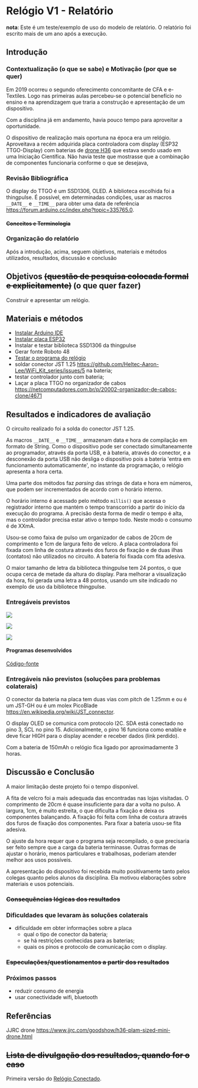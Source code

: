 # Relógio V1 - Relatório

**nota**: Este é um teste/exemplo de uso do modelo de relatório. O relatório foi escrito mais de um ano após a execução.

## Introdução

### Contextualização (o que se sabe) e Motivação (por que se quer)

Em 2019 ocorreu o segundo oferecimento concomitante de CFA e e-Textiles. Logo nas primeiras aulas percebeu-se o potencial benefício no ensino e na aprendizagem que traria a construção e apresentação de um dispositivo.

Com a disciplina já em andamento, havia pouco tempo para aproveitar a oportunidade. 

O dispositivo de realização mais oportuna na época era um relógio. Aproveitava a recém adquirida placa controladora com display (ESP32 TTGO-Display) com baterias de [drone H36](https://www.jjrc.com/goodshow/h36-plam-sized-mini-drone.html) que estava sendo usado em uma Iniciação Científica. Não havia teste que mostrasse que a combinação de componentes funcionaria conforme o que se desejava, 

### Revisão Bibliográfica

O display do TTGO é um SSD1306, OLED. A biblioteca escolhida foi a thingpulse.
É possível, em determinadas condições, usar as macros `__DATE__` e `__TIME__` para obter uma data de referência <https://forum.arduino.cc/index.php?topic=335765.0>.

#### ~~Conceitos e Terminologia~~
### Organização do relatório

Após a introdução, acima, seguem objetivos, materiais e métodos utilizados, resultados, discussão e conclusão

## Objetivos ~~(questão de pesquisa colocada formal e explicitamente)~~ (o que quer fazer)

Construir e apresentar um relógio.

## Materiais e métodos

- [Instalar Arduino IDE](../../programas/arduinoIDE/README.md)
- [Instalar placa ESP32](../../componentes/controladores/ESP/README.md/#Configurar-ArduinoIDE-para-programar-o-ESP8266-ou-o-ESP32)
- Instalar e testar biblioteca SSD1306 da thingpulse
- Gerar fonte Roboto 48
- [Testar o programa do relógio](#Programas-desenvolvidos)
- soldar conector JST 1.25 <https://github.com/Heltec-Aaron-Lee/WiFi_Kit_series/issues/5> na bateria;
- testar controlador junto com bateria;
- Laçar a placa TTGO no organizador de cabos <https://netcomputadores.com.br/p/20002-organizador-de-cabos-clone/4671>


## Resultados e indicadores de avaliação

O circuito realizado foi a solda do conector JST 1.25.

As macros `__DATE__` e `__TIME__` armazenam data e hora de compilação em formato de String. Como o dispositivo pode ser conectado simultaneamente ao programador, através da porta USB, e à bateria, através do conector, e a desconexão da porta USB não desliga o dispositivo pois a bateria 'entra em funcionamento automaticamente', no instante da programação, o relógio apresenta a hora certa.

Uma parte dos métodos faz *parsing* das strings de data e hora em números, que podem ser incrementados de acordo com o horário interno.

O horário interno é acessado pelo método `millis()` que acessa o registrador interno que mantém o tempo transcorrido a partir do início da execução do programa. A precisão desta forma de medir o tempo é alta, mas o controlador precisa estar ativo o tempo todo. Neste modo o consumo é de XXmA.

Usou-se como faixa de pulso um organizador de cabos de 20cm de comprimento e 1cm de largura feito de velcro. A placa controladora foi fixada com linha de costura através dos furos de fixação e de duas ilhas (contatos) não utilizados no circuito. A bateria foi fixada com fita adesiva.

O maior tamanho de letra da biblioteca thingpulse tem 24 pontos, o que ocupa cerca de metade da altura do display. Para melhorar a visualização da hora, foi gerada uma letra a 48 pontos, usando um site indicado no exemplo de uso da bibliotece thingpulse.

### Entregáveis previstos

![](imagens/IMG-20190923-WA0005.jpg)

![](imagens/IMG-20190923-WA0007.jpg)

![](imagens/IMG-20190923-WA0008.jpg)

#### Programas desenvolvidos

[Código-fonte](arquivos/RelogioV1.ino)


### Entregáveis não previstos (soluções para problemas colaterais)

O conector da bateria na placa tem duas vias com pitch de 1.25mm e ou é um JST-GH ou é um molex PicoBlade <https://en.wikipedia.org/wiki/JST_connector>.

O display OLED se comunica com protocolo I2C. SDA está conectado no pino 3, SCL no pino 15. Adicionalmente, o pino 16 funciona como enable e deve ficar HIGH para o display acender e receber dados (link perdido).

Com a bateria de 150mAh o relógio fica ligado por aproximadamente 3 horas.
    
## Discussão e Conclusão

A maior limitação deste projeto foi o tempo disponível. 

A fita de velcro foi a mais adequada das encontradas nas lojas visitadas. O comprimento de 20cm é quase insuficiente para dar a volta no pulso. A largura, 1cm, é muito estreita, o que dificulta a fixação e deixa os componentes balançando. A fixação foi feita com linha de costura através dos furos de fixação dos componentes. Para fixar a bateria usou-se fita adesiva.

O ajuste da hora requer que o programa seja recompilado, o que precisaria ser feito sempre que a carga da bateria terminasse. Outras formas de ajustar o horário, menos particulares e trabalhosas, poderiam atender melhor aos usos possíveis.

A apresentação do dispositivo foi recebida muito positivamente tanto pelos colegas quanto pelos alunos da disciplina. Ela motivou elaborações sobre materiais e usos potenciais.
 
### ~~Consequências lógicas dos resultados~~

### Dificuldades que levaram às soluções colaterais

- dificuldade em obter informações sobre a placa
    - qual o tipo de conector da bateria;
    - se há restrições conhecidas para as baterias;
    - quais os pinos e protocolo de comunicação com o display.

### ~~Especulações/questionamentos a partir dos resultados~~

### Próximos passos

- reduzir consumo de energia
- usar conectividade wifi, bluetooth
    
## Referências

JJRC drone <https://www.jjrc.com/goodshow/h36-plam-sized-mini-drone.html>

## ~~Lista de divulgação dos resultados, quando for o caso~~


Primeira versão do [Relógio Conectado](../relogioConectado/README.md).



